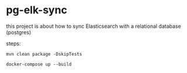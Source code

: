 # pg-elk-sync
this project is about how to sync Elasticsearch with a relational database (postgres)

steps:
``` mvn
mvn clean package -DskipTests
```

``` docker
docker-compose up --build
```


